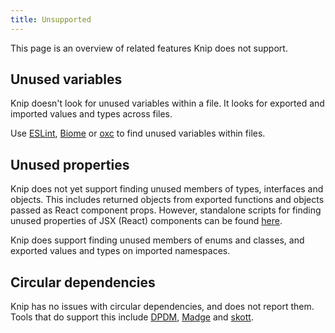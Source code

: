 ```yaml
---
title: Unsupported
---
```


This page is an overview of related features Knip does not support.

## Unused variables

Knip doesn't look for unused variables within a file. It looks for exported and
imported values and types across files.

Use [ESLint][1], [Biome][2] or [oxc][3] to find unused variables within files.

## Unused properties

Knip does not yet support finding unused members of types, interfaces and
objects. This includes returned objects from exported functions and objects
passed as React component props. However, standalone scripts for finding unused
properties of JSX (React) components can be found [here][7].

Knip does support finding unused members of enums and classes, and exported
values and types on imported namespaces.

## Circular dependencies

Knip has no issues with circular dependencies, and does not report them. Tools
that do support this include [DPDM][4], [Madge][5] and [skott][6].

[1]: https://eslint.org
[2]: https://biomejs.dev
[3]: https://oxc.rs
[4]: https://github.com/acrazing/dpdm
[5]: https://github.com/pahen/madge
[6]: https://github.com/antoine-coulon/skott
[7]: https://gist.github.com/SanderRonde/4b40c5dff1e0b89f2e474d5cefdee231
